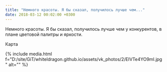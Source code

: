 ```yaml
---
title: "Немного красоты. Я бы сказал, получилось лучше чем..."
date: 2018-03-12 00:02:00 +0300
---
```


Немного красоты. Я бы сказал, получилось лучше чем у конкурентов, в плане цветовой палитры и яркости.

Карта

{% include media.html f="D:/site/GiT/whiteldragon.github.io/assets/vk_photos/2/EIVTe4YO9mI.jpg" alt="" %}
